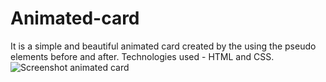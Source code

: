# Animated-card
It is a simple and beautiful animated card created by the using the pseudo elements before and after. Technologies used - HTML and CSS.
![Screenshot animated card](https://user-images.githubusercontent.com/87596690/185808167-49df50d2-4408-491c-b4bd-49b87c51b3cf.png)
